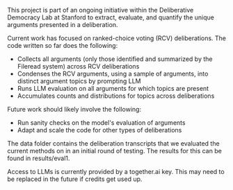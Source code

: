 This project is part of an ongoing initiative within the Deliberative Democracy Lab at Stanford to extract, evaluate, and quantify the unique arguments presented in a deliberation.

Current work has focused on ranked-choice voting (RCV) deliberations. The code written so far does the following:
- Collects all arguments (only those identified and summarized by the Fileread system) across RCV deliberations
- Condenses the RCV arguments, using a sample of arguments, into distinct argument topics by prompting LLM
- Runs LLM evaluation on all arguments for which topics are present
- Accumulates counts and distributions for topics across deliberations

Future work should likely involve the following:
- Run sanity checks on the model's evaluation of arguments 
- Adapt and scale the code for other types of deliberations

The data folder contains the deliberation transcripts that we evaluated the current methods on in an initial round of testing. The results for this can be found in results/eval1. 

Access to LLMs is currently provided by a together.ai key. This may need to be replaced in the future if credits get used up.